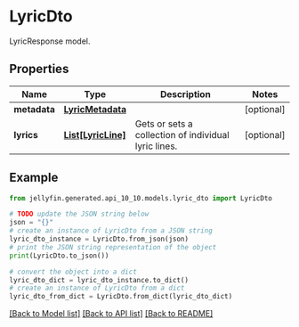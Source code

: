 # LyricDto

LyricResponse model.

## Properties

Name | Type | Description | Notes
------------ | ------------- | ------------- | -------------
**metadata** | [**LyricMetadata**](LyricMetadata.md) |  | [optional] 
**lyrics** | [**List[LyricLine]**](LyricLine.md) | Gets or sets a collection of individual lyric lines. | [optional] 

## Example

```python
from jellyfin.generated.api_10_10.models.lyric_dto import LyricDto

# TODO update the JSON string below
json = "{}"
# create an instance of LyricDto from a JSON string
lyric_dto_instance = LyricDto.from_json(json)
# print the JSON string representation of the object
print(LyricDto.to_json())

# convert the object into a dict
lyric_dto_dict = lyric_dto_instance.to_dict()
# create an instance of LyricDto from a dict
lyric_dto_from_dict = LyricDto.from_dict(lyric_dto_dict)
```
[[Back to Model list]](../README.md#documentation-for-models) [[Back to API list]](../README.md#documentation-for-api-endpoints) [[Back to README]](../README.md)


